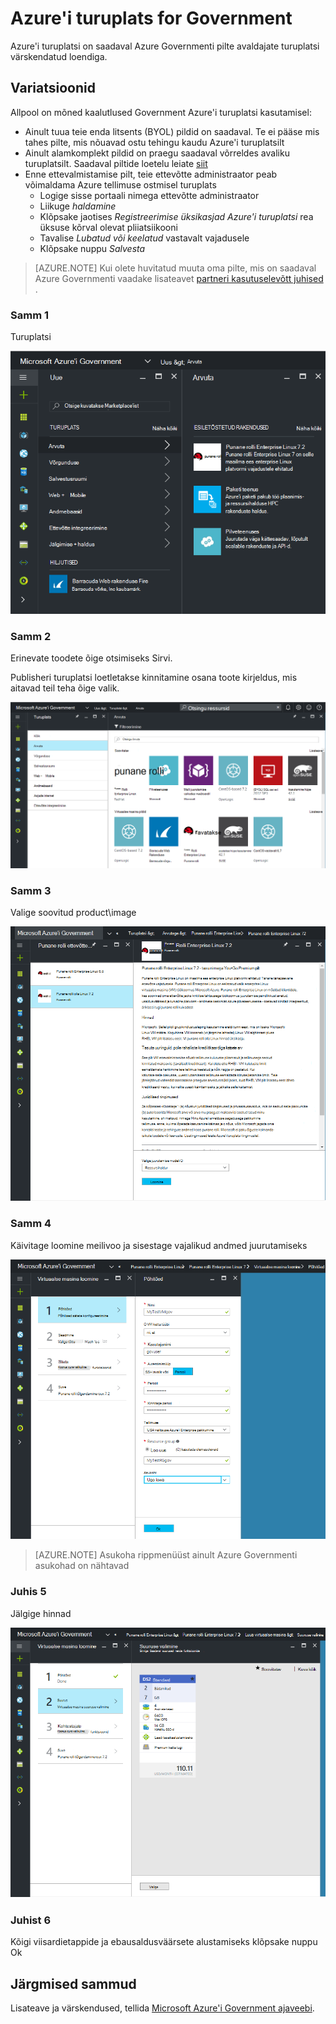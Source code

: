  <properties
    pageTitle="Azure'i valitsuse dokumentidele | Microsoft Azure'i"
    description="See pakub võrdlus funktsioonid ja juhised arendada Azure'i Government rakendusi."
    services="Azure-Government"
    cloud="gov"
    documentationCenter=""
    authors="VybavaRamadoss"
    manager="asimm"
    editor=""/>

<tags   ms.service="multiple"
    ms.devlang="na"
    ms.topic="article"
    ms.tgt_pltfrm="na"
    ms.workload="azure-government"
    ms.date="10/20/2016"
    ms.author="zakramer;vybavar"/>


# <a name="azure-marketplace-for-government"></a>Azure'i turuplats for Government
Azure'i turuplatsi on saadaval Azure Governmenti pilte avaldajate turuplatsi värskendatud loendiga. 

## <a name="variations"></a>Variatsioonid
Allpool on mõned kaalutlused Government Azure'i turuplatsi kasutamisel:

- Ainult tuua teie enda litsents (BYOL) pildid on saadaval. Te ei pääse mis tahes pilte, mis nõuavad ostu tehingu kaudu Azure'i turuplatsilt
- Ainult alamkomplekt pildid on praegu saadaval võrreldes avaliku turuplatsilt. Saadaval piltide loetelu leiate [siit](../azure-government-image-gallery.md) 
- Enne ettevalmistamise pilt, teie ettevõtte administraator peab võimaldama Azure tellimuse ostmisel turuplats
  - Logige sisse portaali nimega ettevõtte administraator
  - Liikuge *haldamine*
  - Klõpsake jaotises *Registreerimise üksikasjad* *Azure'i turuplatsi* rea üksuse kõrval olevat pliiatsiikooni
  - Tavalise *Lubatud või keelatud* vastavalt vajadusele
  - Klõpsake nuppu *Salvesta*


>[AZURE.NOTE] Kui olete huvitatud muuta oma pilte, mis on saadaval Azure Governmenti vaadake lisateavet [partneri kasutuselevõtt juhised](documentation-government-manage-marketplace-partners.md) .

### <a name="step-1"></a>Samm 1
Turuplatsi

![Asetekst](./media/government-manage-marketplace-launch.png)  

### <a name="step-2"></a>Samm 2
Erinevate toodete õige otsimiseks Sirvi.

Publisheri turuplatsi loetletakse kinnitamine osana toote kirjeldus, mis aitavad teil teha õige valik. 

![Asetekst](./media/government-manage-marketplace-service.png)

### <a name="step-3"></a>Samm 3
Valige soovitud product\image

![Asetekst](./media/government-manage-marketplace-image.png)

### <a name="step-4"></a>Samm 4
Käivitage loomine meilivoo ja sisestage vajalikud andmed juurutamiseks

![Asetekst](./media/government-manage-marketplace-deployment.png)

>[AZURE.NOTE] Asukoha rippmenüüst ainult Azure Governmenti asukohad on nähtavad

### <a name="step-5"></a>Juhis 5
Jälgige hinnad

![Asetekst](./media/government-manage-marketplace-pricing.png)

### <a name="step-6"></a>Juhist 6
Kõigi viisardietappide ja ebausaldusväärsete alustamiseks klõpsake nuppu Ok

## <a name="next-steps"></a>Järgmised sammud

Lisateave ja värskendused, tellida [Microsoft Azure'i Government ajaveebi](https://blogs.msdn.microsoft.com/azuregov/).
